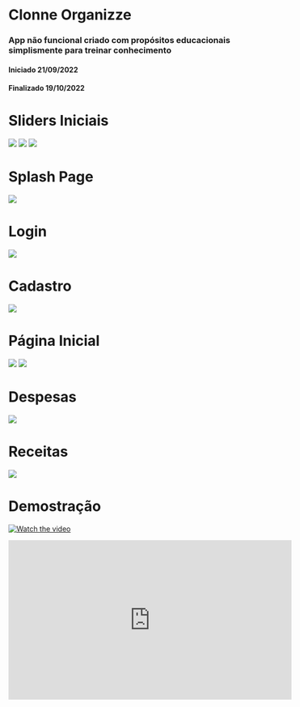 # Clonne Organizze
### App não funcional criado com propósitos educacionais simplismente para treinar conhecimento
#### Iniciado 21/09/2022
#### Finalizado 19/10/2022

# Sliders Iniciais
![](demonstration/slider.png)
![](demonstration/slider2.png)
![](demonstration/slider3.png)

# Splash Page
![](demonstration/splash.png)

# Login
![](demonstration/login.png)

# Cadastro
![](demonstration/cadastro.png)

# Página Inicial
![](demonstration/home.png)
![](demonstration/home2.png)

# Despesas
![](demonstration/despesas.png)

# Receitas
![](demonstration/receitas.png)

# Demostração

[![Watch the video](https://i.imgur.com/vKb2F1B.png)](https://terabox.com/s/1b1auZqSMJUjOdZX341HSog)
<html>
<div class="responsive-video">
<iframe width="560" height="315" src="https://www.youtube.com/embed/C9Etwq9hl9o" title="YouTube video player" frameborder="0" allow="accelerometer; autoplay; clipboard-write; encrypted-media; gyroscope; picture-in-picture" allowfullscreen></iframe></div></html>

